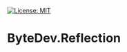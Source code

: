[![License: MIT](https://img.shields.io/badge/License-MIT-green.svg)](https://github.com/ByteDev/ByteDev.Template.LibraryPackage/blob/master/LICENSE)

# ByteDev.Reflection
